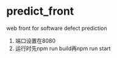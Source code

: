 # predict_front
web front for software defect prediction

1. 端口设置在8080
2. 运行时先npm run build再npm run start
